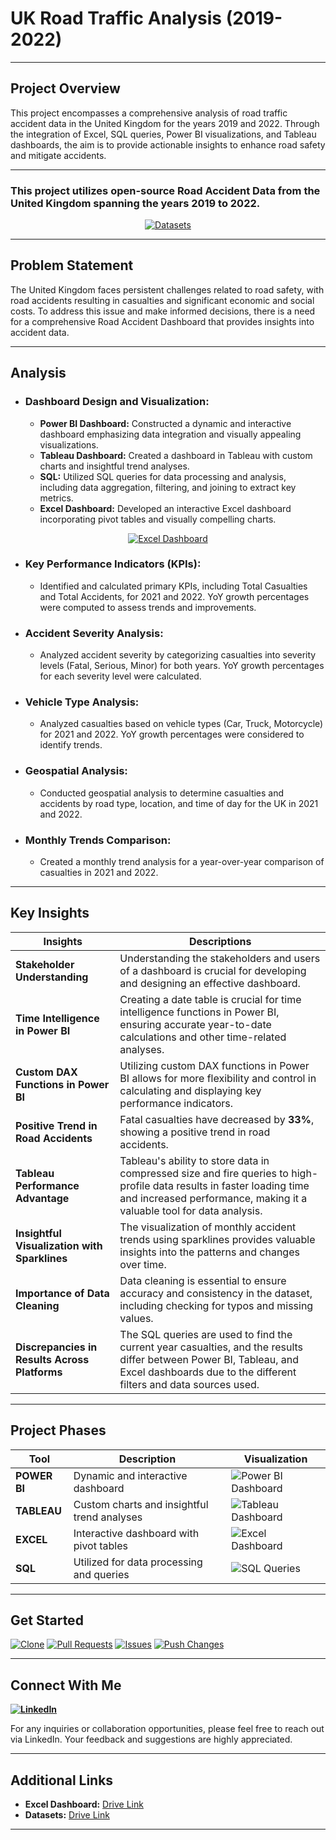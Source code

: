 # UK Road Traffic Analysis (2019-2022)

---

## Project Overview

This project encompasses a comprehensive analysis of road traffic accident data in the United Kingdom for the years 2019 and 2022. Through the integration of Excel, SQL queries, Power BI visualizations, and Tableau dashboards, the aim is to provide actionable insights to enhance road safety and mitigate accidents.

---

### **This project utilizes open-source Road Accident Data from the United Kingdom spanning the years 2019 to 2022.**


<p align="center">
  <a href="https://drive.google.com/drive/folders/1XnHnq_dQJMik7He1-9_Ci1fX3-3WcP_l?usp=drive_link">
    <img src="https://img.shields.io/badge/Datasets-Download-gold" alt="Datasets">
  </a>
</p>

---

## Problem Statement

The United Kingdom faces persistent challenges related to road safety, with road accidents resulting in casualties and significant economic and social costs. To address this issue and make informed decisions, there is a need for a comprehensive Road Accident Dashboard that provides insights into accident data.

---

## Analysis

- ### Dashboard Design and Visualization:

  - **Power BI Dashboard:** Constructed a dynamic and interactive dashboard emphasizing data integration and visually appealing visualizations.
  - **Tableau Dashboard:** Created a dashboard in Tableau with custom charts and insightful trend analyses.
  - **SQL:** Utilized SQL queries for data processing and analysis, including data aggregation, filtering, and joining to extract key metrics.
  - **Excel Dashboard:** Developed an interactive Excel dashboard incorporating pivot tables and visually compelling charts.
  

<p align="center">
  <a href="https://drive.google.com/drive/folders/1lFRvFkvlKaC5Ai1x0HAWWC31acU4jp-Y?usp=drive_link">
    <img src="https://img.shields.io/badge/Excel%20Dashboard-Download-darkspringgreen" alt="Excel Dashboard">
  </a>
</p>


- ### Key Performance Indicators (KPIs):

  - Identified and calculated primary KPIs, including Total Casualties and Total Accidents, for 2021 and 2022. YoY growth percentages were computed to assess trends and improvements.

- ### Accident Severity Analysis:

  - Analyzed accident severity by categorizing casualties into severity levels (Fatal, Serious, Minor) for both years. YoY growth percentages for each severity level were calculated.

- ### Vehicle Type Analysis:

  - Analyzed casualties based on vehicle types (Car, Truck, Motorcycle) for 2021 and 2022. YoY growth percentages were considered to identify trends.

- ### Geospatial Analysis:

  - Conducted geospatial analysis to determine casualties and accidents by road type, location, and time of day for the UK in 2021 and 2022.

- ### Monthly Trends Comparison:

  - Created a monthly trend analysis for a year-over-year comparison of casualties in 2021 and 2022.

---

## Key Insights

| Insights   | Descriptions                                        |
|------------|-----------------------------------------------------|
| **Stakeholder Understanding**  | Understanding the stakeholders and users of a dashboard is crucial for developing and designing an effective dashboard. |
| **Time Intelligence in Power BI**  |  Creating a date table is crucial for time intelligence functions in Power BI, ensuring accurate year-to-date calculations and other time-related analyses. |
| **Custom DAX Functions in Power BI**  |  Utilizing custom DAX functions in Power BI allows for more flexibility and control in calculating and displaying key performance indicators. |
| **Positive Trend in Road Accidents**  | Fatal casualties have decreased by **33%**, showing a positive trend in road accidents. |
| **Tableau Performance Advantage**  | Tableau's ability to store data in compressed size and fire queries to high-profile data results in faster loading time and increased performance, making it a valuable tool for data analysis. |
| **Insightful Visualization with Sparklines**  |  The visualization of monthly accident trends using sparklines provides valuable insights into the patterns and changes over time. |
| **Importance of Data Cleaning**  |  Data cleaning is essential to ensure accuracy and consistency in the dataset, including checking for typos and missing values. |
| **Discrepancies in Results Across Platforms**  |  The SQL queries are used to find the current year casualties, and the results differ between Power BI, Tableau, and Excel dashboards due to the different filters and data sources used. |

---

## Project Phases

| Tool      | Description                               | Visualization                            |
|-----------|-------------------------------------------|-----------------------------------------------------|
| **POWER BI**  | Dynamic and interactive dashboard         | ![Power BI Dashboard](https://github.com/virajbhutada/Traffic-Incident-Analytics-Excel-SQL-PowerBI-Tableau/assets/143819712/24f02c41-c759-4579-b021-f4fc9695ece4) |
| **TABLEAU**   | Custom charts and insightful trend analyses | ![Tableau Dashboard](https://github.com/virajbhutada/Traffic-Incident-Analytics-Excel-SQL-PowerBI-Tableau/assets/143819712/12e31fd6-807a-4c81-932e-e97b7ad7937e) |
| **EXCEL**     | Interactive dashboard with pivot tables    | ![Excel Dashboard](https://github.com/virajbhutada/Traffic-Incident-Analytics-Excel-SQL-PowerBI-Tableau/assets/143819712/d01b51fb-1a9e-4976-86ba-ddc879567686) |
| **SQL**       | Utilized for data processing and queries  | ![SQL Queries](https://github.com/virajbhutada/Traffic-Incident-Analytics-Excel-SQL-PowerBI-Tableau/assets/143819712/127f8dfd-04b2-49ff-8189-c85a2c3d282b) |


---
  
## Get Started

[![Clone](https://img.shields.io/badge/Clone-Repository-teal)](https://github.com/virajbhutada/UK-Road-Traffic-Analytics-Excel-SQL-PowerBI-Tableau.git) [![Pull Requests](https://img.shields.io/badge/Pull%20Requests-Welcome-blue)](https://github.com/virajbhutada/UK-Road-Traffic-Analytics-Excel-SQL-PowerBI-Tableau/pulls) [![Issues](https://img.shields.io/badge/Report-Issues-red)](https://github.com/virajbhutada/UK-Road-Traffic-Analytics-Excel-SQL-PowerBI-Tableau/issues) [![Push Changes](https://img.shields.io/badge/Push-Changes-yellow)](https://github.com/virajbhutada/UK-Road-Traffic-Analytics-Excel-SQL-PowerBI-Tableau.git)

---

## Connect With Me

**[![LinkedIn](https://img.shields.io/badge/LinkedIn-Viraj%20Bhutada-blue?logo=linkedin)](https://www.linkedin.com/in/virajnbhutada24/)**

For any inquiries or collaboration opportunities, please feel free to reach out via LinkedIn. Your feedback and suggestions are highly appreciated.

---

## Additional Links

- **Excel Dashboard:** [Drive Link](https://drive.google.com/drive/folders/1lFRvFkvlKaC5Ai1x0HAWWC31acU4jp-Y?usp=drive_link)
- **Datasets:** [Drive Link](https://drive.google.com/drive/folders/1XnHnq_dQJMik7He1-9_Ci1fX3-3WcP_l?usp=drive_link)

---
